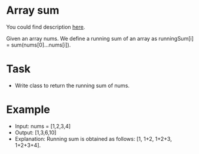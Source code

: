 # Array sum

You could find description [here](https://leetcode.com/problems/running-sum-of-1d-array/ "Array sum").

Given an array nums. We define a running sum of an array as runningSum[i] = sum(nums[0]…nums[i]).

# Task

- Write class to return the running sum of nums.

# Example

+ Input: nums = [1,2,3,4]
+ Output: [1,3,6,10]
+ Explanation: Running sum is obtained as follows: [1, 1+2, 1+2+3, 1+2+3+4].